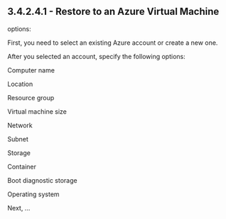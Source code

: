 ## 3.4.2.4.1 - Restore to an Azure Virtual Machine

options:

First, you need to select an existing Azure account or create a new one.

After you selected an account, specify the following options:

Computer name

Location

Resource group

Virtual machine size

Network

Subnet

Storage

Container

Boot diagnostic storage

Operating system

Next, ...

